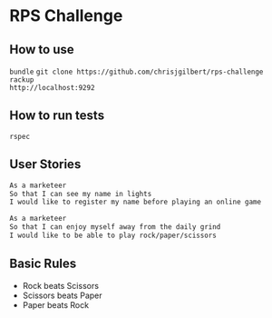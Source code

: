 # RPS Challenge

## How to use  

`bundle`
`git clone https://github.com/chrisjgilbert/rps-challenge`  
`rackup`  
`http://localhost:9292`  

## How to run tests
`rspec`

## User Stories

```sh
As a marketeer
So that I can see my name in lights
I would like to register my name before playing an online game

As a marketeer
So that I can enjoy myself away from the daily grind
I would like to be able to play rock/paper/scissors
```

## Basic Rules

- Rock beats Scissors
- Scissors beats Paper
- Paper beats Rock
